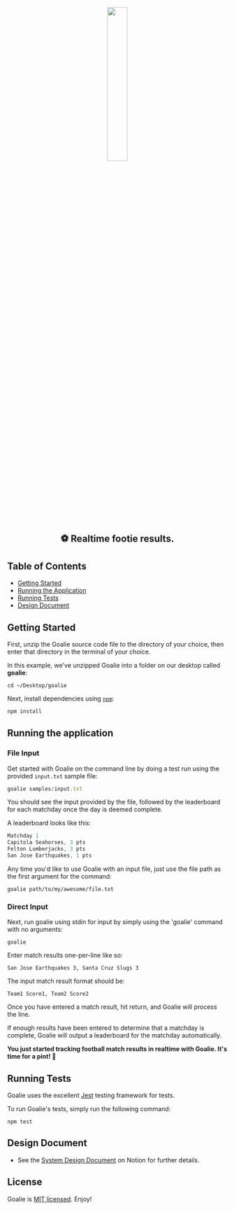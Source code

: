 <p>&nbsp;</p>
<p align="center"><img src="https://s3.amazonaws.com//apptitude.io/goalie/logo.png" width="30%"/></p>

<h2 align="center">⚽️ Realtime footie results.</h2>

## Table of Contents

-   [Getting Started](#getting-started)
-   [Running the Application](#running-the-application)
-   [Running Tests](#running-tests)
-   [Design Document](#design-document)

## Getting Started

First, unzip the Goalie source code file to the directory of your choice, then enter that directory in the terminal of your choice.

In this example, we've unzipped Goalie into a folder on our desktop called **goalie**:

```
cd ~/Desktop/goalie
```

Next, install dependencies using [`npm`](https://www.npmjs.com/):

```bash
npm install
```

## Running the application

### File Input

Get started with Goalie on the command line by doing a test run using the provided `input.txt` sample file:

```javascript
goalie samples/input.txt
```

You should see the input provided by the file, followed by the leaderboard for each matchday once the day is deemed complete.

A leaderboard looks like this:

```javascript
Matchday 1
Capitola Seahorses, 3 pts
Felton Lumberjacks, 3 pts
San Jose Earthquakes, 1 pts
```

Any time you'd like to use Goalie with an input file, just use the file path as the first argument for the command:

```
goalie path/to/my/awesome/file.txt
```

### Direct Input

Next, run goalie using stdin for input by simply using the 'goalie' command with no arguments:

```
goalie
```

Enter match results one-per-line like so:

```
San Jose Earthquakes 3, Santa Cruz Slugs 3
```

The input match result format should be:

```
Team1 Score1, Team2 Score2
```

Once you have entered a match result, hit return, and Goalie will process the line.

If enough results have been entered to determine that a matchday is complete, Goalie will output a leaderboard for the matchday automatically.

**You just started tracking football match results in realtime with Goalie. It's time for a pint! 🍻**

## Running Tests

Goalie uses the excellent [Jest](https://jestjs.io) testing framework for tests.

To run Goalie's tests, simply run the following command:

```
npm test
```

## Design Document

-   See the [System Design Document](https://apptitude.notion.site/Goalie-System-Design-Document-bebb57cbbbe649f8a9ae6cff37c33694) on Notion for further details.

## License

Goalie is [MIT licensed](./LICENSE). Enjoy!
